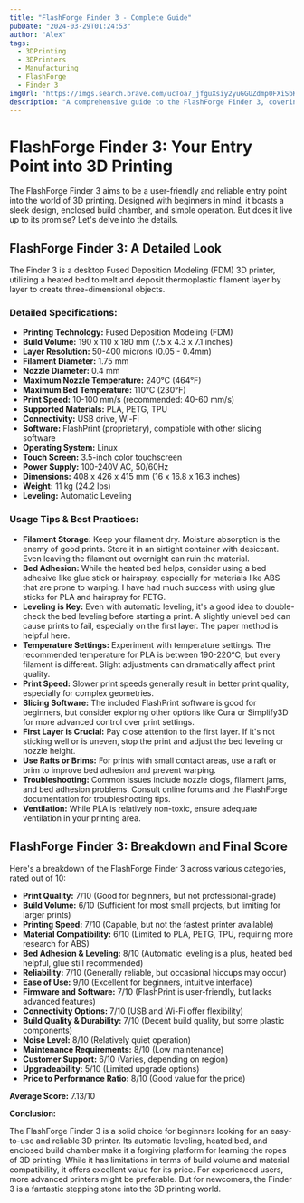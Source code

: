 ```yaml
---
title: "FlashForge Finder 3 - Complete Guide"
pubDate: "2024-03-29T01:24:53"
author: "Alex"
tags:
  - 3DPrinting
  - 3DPrinters
  - Manufacturing
  - FlashForge
  - Finder 3
imgUrl: "https://imgs.search.brave.com/ucToa7_jfguXsiy2yuGGUZdmp0FXiSbKLgrkkraSkgU/rs:fit:860:0:0:0/g:ce/aHR0cHM6Ly9iaWxk/ZXIuZ3VlbnN0aWdl/ci5kZS9wcm9kZm90/by9mbGFzaGZvcmdl/ZmluZGVyM2QuanBn"
description: "A comprehensive guide to the FlashForge Finder 3, covering specifications, usage tips, and comparisons with similar products."
---
```


# FlashForge Finder 3: Your Entry Point into 3D Printing

The FlashForge Finder 3 aims to be a user-friendly and reliable entry point into the world of 3D printing. Designed with beginners in mind, it boasts a sleek design, enclosed build chamber, and simple operation. But does it live up to its promise? Let's delve into the details.

## FlashForge Finder 3: A Detailed Look

The Finder 3 is a desktop Fused Deposition Modeling (FDM) 3D printer, utilizing a heated bed to melt and deposit thermoplastic filament layer by layer to create three-dimensional objects.

### Detailed Specifications:

*   **Printing Technology:** Fused Deposition Modeling (FDM)
*   **Build Volume:** 190 x 110 x 180 mm (7.5 x 4.3 x 7.1 inches)
*   **Layer Resolution:** 50-400 microns (0.05 - 0.4mm)
*   **Filament Diameter:** 1.75 mm
*   **Nozzle Diameter:** 0.4 mm
*   **Maximum Nozzle Temperature:** 240°C (464°F)
*   **Maximum Bed Temperature:** 110°C (230°F)
*   **Print Speed:** 10-100 mm/s (recommended: 40-60 mm/s)
*   **Supported Materials:** PLA, PETG, TPU
*   **Connectivity:** USB drive, Wi-Fi
*   **Software:** FlashPrint (proprietary), compatible with other slicing software
*   **Operating System:** Linux
*   **Touch Screen:** 3.5-inch color touchscreen
*   **Power Supply:** 100-240V AC, 50/60Hz
*   **Dimensions:** 408 x 426 x 415 mm (16 x 16.8 x 16.3 inches)
*   **Weight:** 11 kg (24.2 lbs)
*   **Leveling:** Automatic Leveling

### Usage Tips & Best Practices:

*   **Filament Storage:** Keep your filament dry. Moisture absorption is the enemy of good prints. Store it in an airtight container with desiccant. Even leaving the filament out overnight can ruin the material.
*   **Bed Adhesion:** While the heated bed helps, consider using a bed adhesive like glue stick or hairspray, especially for materials like ABS that are prone to warping. I have had much success with using glue sticks for PLA and hairspray for PETG.
*   **Leveling is Key:** Even with automatic leveling, it's a good idea to double-check the bed leveling before starting a print. A slightly unlevel bed can cause prints to fail, especially on the first layer. The paper method is helpful here.
*   **Temperature Settings:** Experiment with temperature settings. The recommended temperature for PLA is between 190-220°C, but every filament is different. Slight adjustments can dramatically affect print quality.
*   **Print Speed:** Slower print speeds generally result in better print quality, especially for complex geometries.
*   **Slicing Software:** The included FlashPrint software is good for beginners, but consider exploring other options like Cura or Simplify3D for more advanced control over print settings.
*   **First Layer is Crucial:** Pay close attention to the first layer. If it's not sticking well or is uneven, stop the print and adjust the bed leveling or nozzle height.
*   **Use Rafts or Brims:** For prints with small contact areas, use a raft or brim to improve bed adhesion and prevent warping.
*   **Troubleshooting:** Common issues include nozzle clogs, filament jams, and bed adhesion problems. Consult online forums and the FlashForge documentation for troubleshooting tips.
*   **Ventilation:** While PLA is relatively non-toxic, ensure adequate ventilation in your printing area.

## FlashForge Finder 3: Breakdown and Final Score

Here's a breakdown of the FlashForge Finder 3 across various categories, rated out of 10:

*   **Print Quality:** 7/10 (Good for beginners, but not professional-grade)
*   **Build Volume:** 6/10 (Sufficient for most small projects, but limiting for larger prints)
*   **Printing Speed:** 7/10 (Capable, but not the fastest printer available)
*   **Material Compatibility:** 6/10 (Limited to PLA, PETG, TPU, requiring more research for ABS)
*   **Bed Adhesion & Leveling:** 8/10 (Automatic leveling is a plus, heated bed helpful, glue still recommended)
*   **Reliability:** 7/10 (Generally reliable, but occasional hiccups may occur)
*   **Ease of Use:** 9/10 (Excellent for beginners, intuitive interface)
*   **Firmware and Software:** 7/10 (FlashPrint is user-friendly, but lacks advanced features)
*   **Connectivity Options:** 7/10 (USB and Wi-Fi offer flexibility)
*   **Build Quality & Durability:** 7/10 (Decent build quality, but some plastic components)
*   **Noise Level:** 8/10 (Relatively quiet operation)
*   **Maintenance Requirements:** 8/10 (Low maintenance)
*   **Customer Support:** 6/10 (Varies, depending on region)
*   **Upgradeability:** 5/10 (Limited upgrade options)
*   **Price to Performance Ratio:** 8/10 (Good value for the price)

**Average Score:** 7.13/10

**Conclusion:**

The FlashForge Finder 3 is a solid choice for beginners looking for an easy-to-use and reliable 3D printer. Its automatic leveling, heated bed, and enclosed build chamber make it a forgiving platform for learning the ropes of 3D printing. While it has limitations in terms of build volume and material compatibility, it offers excellent value for its price. For experienced users, more advanced printers might be preferable. But for newcomers, the Finder 3 is a fantastic stepping stone into the 3D printing world.
